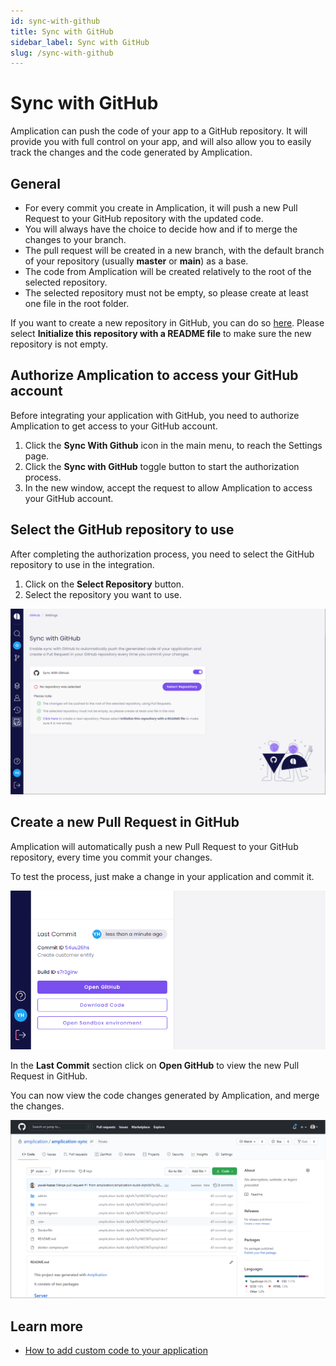 ```yaml
---
id: sync-with-github
title: Sync with GitHub
sidebar_label: Sync with GitHub
slug: /sync-with-github
---
```


# Sync with GitHub

Amplication can push the code of your app to a GitHub repository. It will provide you with full control on your app, and will also allow you to easily track the changes and the code generated by Amplication.

## General

- For every commit you create in Amplication, it will push a new Pull Request to your GitHub repository with the updated code.
- You will always have the choice to decide how and if to merge the changes to your branch.
- The pull request will be created in a new branch, with the default branch of your repository (usually **master** or **main**) as a base.
- The code from Amplication will be created relatively to the root of the selected repository.
- The selected repository must not be empty, so please create at least one file in the root folder.

If you want to create a new repository in GitHub, you can do so [here](https://github.com/new). Please select **Initialize this repository with a README file** to make sure the new repository is not empty.

## Authorize Amplication to access your GitHub account

Before integrating your application with GitHub, you need to authorize Amplication to get access to your GitHub account.

1. Click the **Sync With Github** icon in the main menu, to reach the Settings page.
2. Click the **Sync with GitHub** toggle button to start the authorization process.
3. In the new window, accept the request to allow Amplication to access your GitHub account.

## Select the GitHub repository to use

After completing the authorization process, you need to select the GitHub repository to use in the integration.

1. Click on the **Select Repository** button.
2. Select the repository you want to use.

![](./assets/sync-with-github/select-repository.png)

## Create a new Pull Request in GitHub

Amplication will automatically push a new Pull Request to your GitHub repository, every time you commit your changes.

To test the process, just make a change in your application and commit it.

![](./assets/sync-with-github/open-github.png)

In the **Last Commit** section click on **Open GitHub** to view the new Pull Request in GitHub.

You can now view the code changes generated by Amplication, and merge the changes.

![](./assets/sync-with-github/github-code.png)

## Learn more

- [How to add custom code to your application](/docs/how-to/custom-code)
